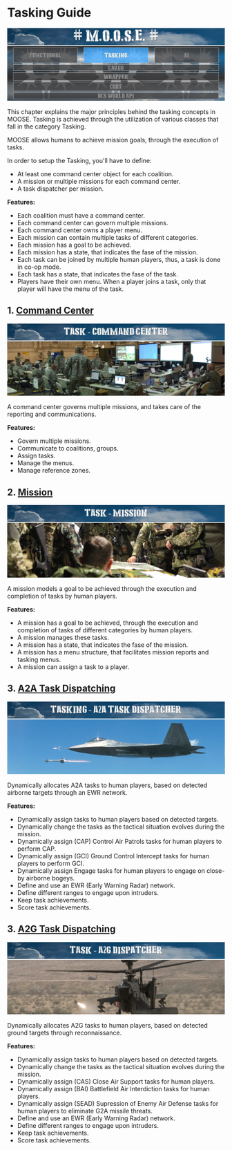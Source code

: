 # Tasking Guide

![MOOSE TASKING](Images\MOOSE_Tasking.JPG)

This chapter explains the major principles behind the tasking concepts in MOOSE.
Tasking is achieved through the utilization of various classes that fall in the category Tasking.

MOOSE allows humans to achieve mission goals, through the execution of tasks.

In order to setup the Tasking, you'll have to define:

  - At least one command center object for each coalition.
  - A mission or multiple missions for each command center.
  - A task dispatcher per mission.

**Features:**

  * Each coalition must have a command center.
  * Each command center can govern multiple missions.
  * Each command center owns a player menu.
  * Each mission can contain multiple tasks of different categories.
  * Each mission has a goal to be achieved.
  * Each mission has a state, that indicates the fase of the mission.
  * Each task can be joined by multiple human players, thus, a task is done in co-op mode.
  * Each task has a state, that indicates the fase of the task.
  * Players have their own menu. When a player joins a task, only that player will have the menu of the task.


## 1. [**Command Center**](Documentation/Tasking.CommandCenter.html)

![Tasking Command Center](Images\Task_Command_Center.JPG)

A command center governs multiple missions, and takes care of the reporting and communications.

**Features:**

  * Govern multiple missions.
  * Communicate to coalitions, groups.
  * Assign tasks.
  * Manage the menus.
  * Manage reference zones.


## 2. [**Mission**](Documentation/Tasking.Mission.html)

![Tasking Command Center](Images\Task_Mission.JPG)

A mission models a goal to be achieved through the execution and completion of tasks by human players.

**Features:**

  * A mission has a goal to be achieved, through the execution and completion of tasks of different categories by human players.
  * A mission manages these tasks.
  * A mission has a state, that indicates the fase of the mission.
  * A mission has a menu structure, that facilitates mission reports and tasking menus.
  * A mission can assign a task to a player.


## 3. [**A2A Task Dispatching**](Documentation/Tasking.Task_A2A_Dispatcher.html)

![Tasking A2A Dispatching](Images\Task_A2A_Dispatcher.JPG)

Dynamically allocates A2A tasks to human players, based on detected airborne targets through an EWR network.

**Features:**
 
  * Dynamically assign tasks to human players based on detected targets.
  * Dynamically change the tasks as the tactical situation evolves during the mission.
  * Dynamically assign (CAP) Control Air Patrols tasks for human players to perform CAP.
  * Dynamically assign (GCI) Ground Control Intercept tasks for human players to perform GCI.
  * Dynamically assign Engage tasks for human players to engage on close-by airborne bogeys.
  * Define and use an EWR (Early Warning Radar) network.
  * Define different ranges to engage upon intruders.
  * Keep task achievements.
  * Score task achievements.


## 3. [**A2G Task Dispatching**](Documentation/Tasking.Task_A2G_Dispatcher.html)

![Tasking A2G Dispatching](Images\Task_A2G_Dispatcher.JPG)

Dynamically allocates A2G tasks to human players, based on detected ground targets through reconnaissance.

**Features:**
 
  * Dynamically assign tasks to human players based on detected targets.
  * Dynamically change the tasks as the tactical situation evolves during the mission.
  * Dynamically assign (CAS) Close Air Support tasks for human players.
  * Dynamically assign (BAI) Battlefield Air Interdiction tasks for human players.
  * Dynamically assign (SEAD) Supression of Enemy Air Defense tasks for human players to eliminate G2A missile threats.
  * Define and use an EWR (Early Warning Radar) network.
  * Define different ranges to engage upon intruders.
  * Keep task achievements.
  * Score task achievements.

